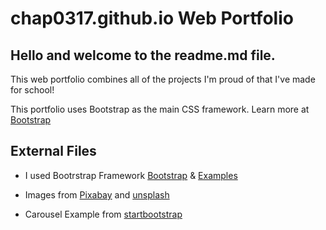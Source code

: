 # chap0317.github.io Web Portfolio

## Hello and welcome to the readme.md file.



This web portfolio combines all of the projects I'm proud of that I've made for school!

This portfolio uses Bootstrap as the main CSS framework. Learn more at [Bootstrap](https://getbootstrap.com/docs/4.0/getting-started/introduction/)


## External Files

* I used Bootrstrap Framework [Bootstrap](https://getbootstrap.com/docs/4.0/getting-started/introduction/) & [Examples](https://getbootstrap.com/docs/4.0/examples/)

* Images from [Pixabay](https://pixabay.com/) and [unsplash](https://unsplash.com/images/stock/royalty-free)

* Carousel Example from [startbootstrap](https://startbootstrap.com/snippets/full-slider/)
